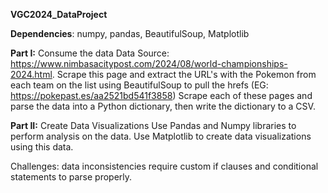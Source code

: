 ******VGC2024_DataProject******


**Dependencies**: numpy, pandas, BeautifulSoup, Matplotlib


**Part I:**
Consume the data
Data Source: https://www.nimbasacitypost.com/2024/08/world-championships-2024.html.
Scrape this page and extract the URL's with the Pokemon from each team on the list using BeautifulSoup to pull the hrefs (EG: https://pokepast.es/aa2521bd541f3858)
Scrape each of these pages and parse the data into a Python dictionary, then write the dictionary to a CSV.


**Part II:**
Create Data Visualizations
Use Pandas and Numpy libraries to perform analysis on the data.
Use Matplotlib to create data visualizations using this data.


Challenges: data inconsistencies require custom if clauses and conditional statements to parse properly.

